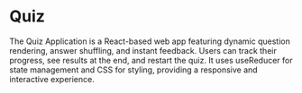 # Quiz
The Quiz Application is a React-based web app featuring dynamic question rendering, answer shuffling, and instant feedback. Users can track their progress, see results at the end, and restart the quiz. It uses useReducer for state management and CSS for styling, providing a responsive and interactive experience.
